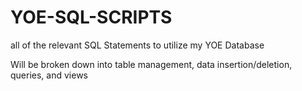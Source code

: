 # YOE-SQL-SCRIPTS
all of the relevant SQL Statements to utilize my YOE Database

Will be broken down into table management, data insertion/deletion, queries, and views

